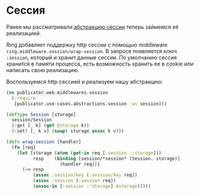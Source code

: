 # Сессия

Ранее мы рассматривали [абстракцию сессии](/3-core/2-use-cases/2-session)
теперь займемся её реализацией.

Ring добавляет поддержку http сессии с помощью middleware `ring.middleware.session/wrap-session`.
В запросе появляется ключ `:session`, который и хранит данные сессии.
По умолчанию сессия хранится в памяти процесса, есть возможность хранить ее в cookie или
написать свою реализацию.

Воспользуемся http сессией и реализуем нашу абстракцию:

```clojure
(ns publicator.web.middlewares.session
  (:require
   [publicator.use-cases.abstractions.session :as session]))

(deftype Session [storage]
  session/Session
  (-get [_ k] (get @storage k))
  (-set! [_ k v] (swap! storage assoc k v)))

(defn wrap-session [handler]
  (fn [req]
    (let [storage (atom (get-in req [:session ::storage]))
          resp    (binding [session/*session* (Session. storage)]
                    (handler req))]
      (-> resp
          (assoc :session/key (:session/key req))
          (assoc :session (:session req))
          (assoc-in [:session ::storage] @storage)))))
```
